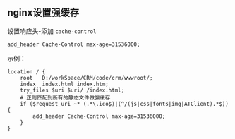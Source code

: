 ## nginx设置强缓存

设置响应头-添加 `cache-control`

```nginx
add_header Cache-Control max-age=31536000;
```

示例：

```nginx
location / {
    root   D:/workSpace/CRM/code/crm/wwwroot/;
    index  index.html index.htm;
    try_files $uri $uri/ /index.html;
    # 正则匹配到所有的静态文件做强缓存
    if ($request_uri ~* (.*\.ico$)|(^/(js|css|fonts|img|ATClient).*$)) {
        add_header Cache-Control max-age=31536000;
    }
}
```

